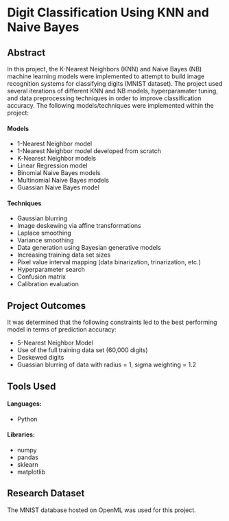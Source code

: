 # Digit Classification Using KNN and Naive Bayes

## Abstract
In this project, the K-Nearest Neighbors (KNN) and Naive Bayes (NB) machine learning models were implemented to attempt to build image recognition systems for classifying digits (MNIST dataset). The project used several iterations of different KNN and NB models, hyperparamater tuning, and data preprocessing techniques in order to improve classification accuracy. The following models/techniques were implemented within the project:

#### Models
- 1-Nearest Neighbor model
- 1-Nearest Neighbor model developed from scratch
- K-Nearest Neighbor models
- Linear Regression model
- Binomial Naive Bayes models
- Multinomial Naive Bayes models
- Guassian Naive Bayes model

#### Techniques
- Gaussian blurring
- Image deskewing via affine transformations
- Laplace smoothing
- Variance smoothing
- Data generation using Bayesian generative models
- Increasing training data set sizes
- Pixel value interval mapping (data binarization, trinarization, etc.)
- Hyperparameter search
- Confusion matrix
- Calibration evaluation

## Project Outcomes
It was determined that the following constraints led to the best performing model in terms of prediction accuracy:
- 5-Nearest Neighbor Model
- Use of the full training data set (60,000 digits)
- Deskewed digits
- Guassian blurring of data with radius = 1, sigma weighting = 1.2

## Tools Used

#### Languages:
- Python

#### Libraries:
- numpy
- pandas
- sklearn 
- matplotlib

## Research Dataset
The MNIST database hosted on OpenML was used for this project.
